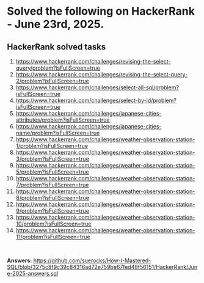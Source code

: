 # Solved the following on HackerRank - June 23rd, 2025.

## HackerRank solved tasks
1. https://www.hackerrank.com/challenges/revising-the-select-query/problem?isFullScreen=true
2. https://www.hackerrank.com/challenges/revising-the-select-query-2/problem?isFullScreen=true
3. https://www.hackerrank.com/challenges/select-all-sql/problem?isFullScreen=true
4. https://www.hackerrank.com/challenges/select-by-id/problem?isFullScreen=true
5. https://www.hackerrank.com/challenges/japanese-cities-attributes/problem?isFullScreen=true
6. https://www.hackerrank.com/challenges/japanese-cities-name/problem?isFullScreen=true
7. https://www.hackerrank.com/challenges/weather-observation-station-1/problem?isFullScreen=true
8. https://www.hackerrank.com/challenges/weather-observation-station-3/problem?isFullScreen=true
9. https://www.hackerrank.com/challenges/weather-observation-station-5/problem?isFullScreen=true
10. https://www.hackerrank.com/challenges/weather-observation-station-7/problem?isFullScreen=true
11. https://www.hackerrank.com/challenges/weather-observation-station-8/problem?isFullScreen=true
12. https://www.hackerrank.com/challenges/weather-observation-station-9/problem?isFullScreen=true
13. https://www.hackerrank.com/challenges/weather-observation-station-10/problem?isFullScreen=true
14. https://www.hackerrank.com/challenges/weather-observation-station-11/problem?isFullScreen=true

<br>

**Answers:** https://github.com/suerocks/How-I-Mastered-SQL/blob/3275c8f9c39c84316ad72e759be67fed48f56151/HackerRank/June-2025-answers.sql
